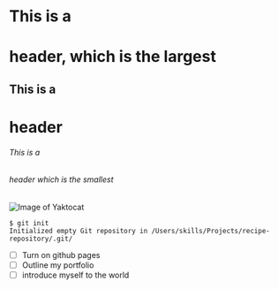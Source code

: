 # This is a <h1> header, which is the largest
## This is a <h1> header
###### This is a <h6> header which is the smallest
![Image of Yaktocat](https://octodex.github.com/images/yaktocat.png)
```
$ git init
Initialized empty Git repository in /Users/skills/Projects/recipe-repository/.git/
```
- [ ] Turn on github pages
- [ ] Outline my portfolio 
- [ ] introduce myself to the world
